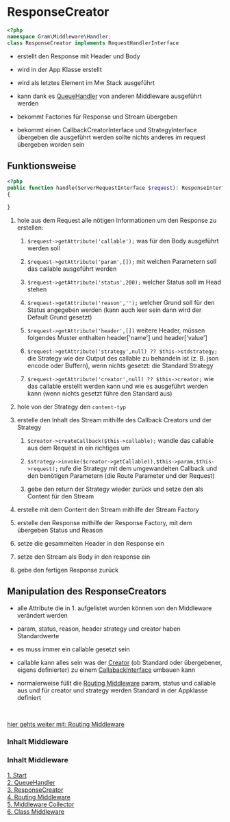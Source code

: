 # ResponseCreator

````php
<?php
namespace Gram\Middleware\Handler;
class ResponseCreator implements RequestHandlerInterface
````

- erstellt den Response mit Header und Body

- wird in der App Klasse erstellt

- wird als letztes Element im Mw Stack ausgeführt

- kann dank es [QueueHandler](queuehandle.md) von anderen Middleware ausgeführt werden

- bekommt Factories für Response und Stream übergeben

- bekommt einen CallbackCreatorInterface und StrategyInterface übergeben die ausgeführt werden sollte nichts anderes im request übergeben worden sein

## Funktionsweise

````php
<?php
public function handle(ServerRequestInterface $request): ResponseInterface
{
	
}
````

1. hole aus dem Request alle nötigen Informationen um den Response zu erstellen:

	1. ``$request->getAttribute('callable');`` was für den Body ausgeführt werden soll

	1. ``$request->getAttribute('param',[]);`` mit welchen Parametern soll das callable ausgeführt werden

	1. ``$request->getAttribute('status',200);`` welcher Status soll im Head stehen

	1. ``$request->getAttribute('reason','');`` welcher Grund soll für den Status angegeben werden (kann auch leer sein dann wird der Default Grund gesetzt)

	1. ``$request->getAttribute('header',[])`` weitere Header, müssen folgendes Muster enthalten header['name'] und header['value']

	1. ``$request->getAttribute('strategy',null) ?? $this->stdstrategy;`` die Strategy wie der Output des callable zu behandeln ist (z. B. json encode oder Buffern), wenn nichts gesetzt: die Standard Strategy

	1. ``$request->getAttribute('creator',null) ?? $this->creator;`` wie das callable erstellt werden kann und wie es ausgeführt werden kann (wenn nichts gesetzt führe den Standard aus)

2. hole von der Strategy den ``content-typ``

3. erstelle den Inhalt des Stream mithilfe des Callback Creators und der Strategy

	1. ``$creator->createCallback($this->callable);`` wandle das callable aus dem Request in ein richtiges um

	1. ``$strategy->invoke($creator->getCallable(),$this->param,$this->request);`` rufe die Strategy mit dem umgewandelten Callback und den benötigen Parametern (die Route Parameter und der Request)

	1. gebe den return der Strategy wieder zurück und setze den als Content für den Stream

4. erstelle mit dem Content den Stream mithilfe der Stream Factory

5. erstelle den Response mithilfe der Response Factory, mit dem übergeben Status und Reason

6. setze die gesammelten Header in den Response ein

7. setze den Stream als Body in den response ein

8. gebe den fertigen Response zurück

## Manipulation des ResponseCreators

- alle Attribute die in 1. aufgelistet wurden können von den Middleware verändert werden

- param, status, reason, header strategy und creator haben Standardwerte

- es muss immer ein callable gesetzt sein

- callable kann alles sein was der [Creator](../CallbackCreator/index.md) (ob Standard oder übergebener, eigens definierter) zu einem [CallabackInterface](../Callback/index.md) umbauen kann

- normalerweise füllt die [Routing Middleware](routingmw.md) param, status und callable aus und für creator und strategy werden Standard in der Appklasse definiert

<br>

[hier gehts weiter mit: Routing Middleware](routingmw.md)

### Inhalt Middleware
### Inhalt Middleware
[1. Start](index.md) <br>
[2. QueueHandler](queuehandle.md) <br>
[3. ResponseCreator](responsehandle.md) <br>
[4. Routing Middleware](routingmw.md) <br>
[5. Middleware Collector](mwcollector.md) <br>
[6. Class Middleware](classmw.md)